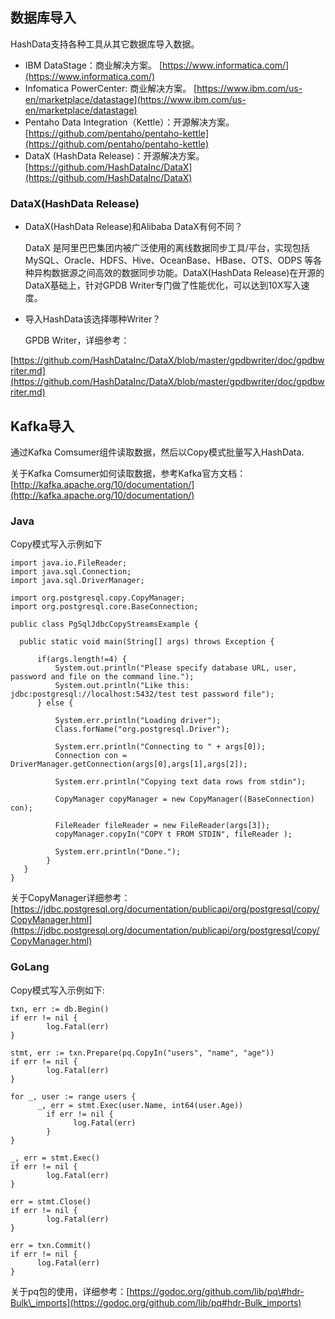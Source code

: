 ## 数据库导入

HashData支持各种工具从其它数据库导入数据。

* IBM DataStage：商业解决方案。
  [https://www.informatica.com/](https://www.informatica.com/)
* Infomatica PowerCenter: 商业解决方案。
  [https://www.ibm.com/us-en/marketplace/datastage](https://www.ibm.com/us-en/marketplace/datastage)
* Pentaho Data Integration（Kettle）：开源解决方案。
  [https://github.com/pentaho/pentaho-kettle](https://github.com/pentaho/pentaho-kettle)
* DataX \(HashData Release\)：开源解决方案。
  [https://github.com/HashDataInc/DataX](https://github.com/HashDataInc/DataX)

### DataX\(HashData Release\)

* DataX\(HashData Release\)和Alibaba DataX有何不同？

  DataX 是阿里巴巴集团内被广泛使用的离线数据同步工具/平台，实现包括 MySQL、Oracle、HDFS、Hive、OceanBase、HBase、OTS、ODPS 等各种异构数据源之间高效的数据同步功能。DataX\(HashData Release\)在开源的DataX基础上，针对GPDB Writer专门做了性能优化，可以达到10X写入速度。

* 导入HashData该选择哪种Writer？

  GPDB Writer，详细参考：

[https://github.com/HashDataInc/DataX/blob/master/gpdbwriter/doc/gpdbwriter.md](https://github.com/HashDataInc/DataX/blob/master/gpdbwriter/doc/gpdbwriter.md)

## Kafka导入

通过Kafka Comsumer组件读取数据，然后以Copy模式批量写入HashData.

关于Kafka Comsumer如何读取数据，参考Kafka官方文档：[http://kafka.apache.org/10/documentation/](http://kafka.apache.org/10/documentation/)

### Java

Copy模式写入示例如下

```
import java.io.FileReader;
import java.sql.Connection;
import java.sql.DriverManager;

import org.postgresql.copy.CopyManager;
import org.postgresql.core.BaseConnection;

public class PgSqlJdbcCopyStreamsExample {

  public static void main(String[] args) throws Exception {

      if(args.length!=4) {
          System.out.println("Please specify database URL, user, password and file on the command line.");
          System.out.println("Like this: jdbc:postgresql://localhost:5432/test test password file");
      } else {

          System.err.println("Loading driver");
          Class.forName("org.postgresql.Driver");

          System.err.println("Connecting to " + args[0]);
          Connection con = DriverManager.getConnection(args[0],args[1],args[2]);

          System.err.println("Copying text data rows from stdin");

          CopyManager copyManager = new CopyManager((BaseConnection) con);

          FileReader fileReader = new FileReader(args[3]);
          copyManager.copyIn("COPY t FROM STDIN", fileReader );

          System.err.println("Done.");
        }
   }
}
```

关于CopyManager详细参考：[https://jdbc.postgresql.org/documentation/publicapi/org/postgresql/copy/CopyManager.html](https://jdbc.postgresql.org/documentation/publicapi/org/postgresql/copy/CopyManager.html)

### GoLang

Copy模式写入示例如下:

```
txn, err := db.Begin()
if err != nil {
        log.Fatal(err)
}

stmt, err := txn.Prepare(pq.CopyIn("users", "name", "age"))
if err != nil {
        log.Fatal(err)
}

for _, user := range users {
      _, err = stmt.Exec(user.Name, int64(user.Age))
        if err != nil {
              log.Fatal(err)
        }
}

_, err = stmt.Exec()
if err != nil {
        log.Fatal(err)
}

err = stmt.Close()
if err != nil {
        log.Fatal(err)
}

err = txn.Commit()
if err != nil {
      log.Fatal(err)
}
```

关于pq包的使用，详细参考：[https://godoc.org/github.com/lib/pq\#hdr-Bulk\_imports](https://godoc.org/github.com/lib/pq#hdr-Bulk_imports)

